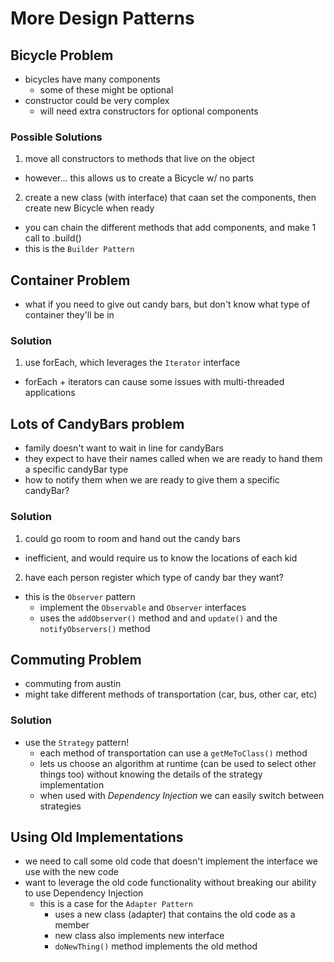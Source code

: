 # More Design Patterns

## Bicycle Problem
* bicycles have many components
  * some of these might be optional
* constructor could be very complex
  * will need extra constructors for optional components

### Possible Solutions
1. move all constructors to methods that live on the object
  * however... this allows us to create a Bicycle w/ no parts
2. create a new class (with interface) that caan set the components, then create new Bicycle when ready
  * you can chain the different methods that add components, and make 1 call to .build()
  * this is the `Builder Pattern`

## Container Problem
* what if you need to give out candy bars, but don't know what type of container they'll be in

### Solution
1. use forEach, which leverages the `Iterator` interface
  * forEach + iterators can cause some issues with multi-threaded applications

## Lots of CandyBars problem
* family doesn't want to wait in line for candyBars
* they expect to have their names called when we are ready to hand them a specific candyBar type
* how to notify them when we are ready to give them a specific candyBar?

### Solution
1. could go room to room and hand out the candy bars
  * inefficient, and would require us to know the locations of each kid
2. have each person register which type of candy bar they want?
  * this is the `Observer` pattern
    * implement the `Observable` and `Observer` interfaces
    * uses the `addObserver()` method and and `update()` and the `notifyObservers()` method

## Commuting Problem
* commuting from austin
* might take different methods of transportation (car, bus, other car, etc)

### Solution
* use the `Strategy` pattern!
  * each method of transportation can use a `getMeToClass()` method
  * lets us choose an algorithm at runtime (can be used to select other things too) without knowing the details of the strategy implementation
  * when used with _Dependency Injection_ we can easily switch between strategies

## Using Old Implementations
* we need to call some old code that doesn't implement the interface we use with the new code
* want to leverage the old code functionality without breaking our ability to use Dependency Injection
  * this is a case for the `Adapter Pattern`
    * uses a new class (adapter) that contains the old code as a member
    * new class also implements new interface
    * `doNewThing()` method implements the old method
